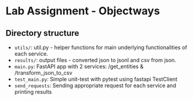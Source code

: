 # Lab Assignment - Objectways

## Directory structure
- `utils/`: util.py - helper functions for main underlying functionalities of each service.
- `results/`: output files - converted json to jsonl and csv from json.
- `main.py`: FastAPI app with 2 services: /get_entities & /transform_json_to_csv
- `test_main.py`: Simple unit-test with pytest using fastapi TestClient
- `send_requests`: Sending appropriate request for each service and printing results
